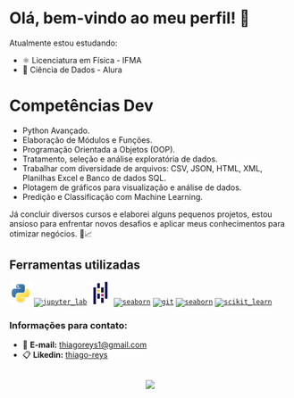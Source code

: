 # Olá, bem-vindo ao meu perfil! 🚀

Atualmente estou estudando:

- ⚛️ Licenciatura em Física - IFMA
- 🎲 Ciência de Dados - Alura

# Competências Dev

- Python Avançado.
- Elaboração de Módulos e Funções.
- Programação Orientada a Objetos (OOP).
- Tratamento, seleção e análise exploratória de dados.
- Trabalhar com diversidade de arquivos: CSV, JSON, HTML, XML, Planilhas Excel e Banco de dados SQL.
- Plotagem de gráficos para visualização e análise de dados.
- Predição e Classificação com Machine Learning.

Já concluir diversos cursos e elaborei alguns pequenos projetos, estou ansioso para enfrentar novos desafios e aplicar meus conhecimentos para otimizar negócios. 🚀📈

## Ferramentas utilizadas

<section>
 <!-- Language icons -->
 <p align="left">
 <!-- Python -->
 <a href="https://www.python.org" target="_blank" rel="noreferrer"><code><img src="https://raw.githubusercontent.com/devicons/devicon/master/icons/python/python-original.svg" alt="python" width="40" height="40"/></code></a>
 <!-- Jupyter -->
 <a href="https://jupyter.org/" target="_blank" rel="noreferrer"><code><img src="https://cdn.jsdelivr.net/gh/devicons/devicon/icons/jupyter/jupyter-original.svg" alt="jupyter_lab" width="40" height="40"/></code></a>
  <!-- Pandas -->
 <a href="https://pandas.pydata.org/" target="_blank" rel="noreferrer"><code><img src="https://raw.githubusercontent.com/devicons/devicon/2ae2a900d2f041da66e950e4d48052658d850630/icons/pandas/pandas-original.svg" alt="pandas" width="40" height="40"/></code></a>
 <!-- Numpy -->
 <a href="https://numpy.org/" target="_blank" rel="noreferrer"><code><img src="https://cdn.jsdelivr.net/gh/devicons/devicon/icons/numpy/numpy-original.svg" alt="seaborn" width="40" height="40"/></code></a>
 <!-- Git -->
 <a href="https://git-scm.com/" target="_blank" rel="noreferrer"><code><img src="https://www.vectorlogo.zone/logos/git-scm/git-scm-icon.svg" alt="git" width="40" height="40"/></code></a>
 <!-- Seaborn -->
 <a href="https://seaborn.pydata.org/" target="_blank" rel="noreferrer"><code><img src="https://seaborn.pydata.org/_images/logo-mark-lightbg.svg" alt="seaborn" width="40" height="40"/></code></a>
 <!-- Scikit Learn -->
 <a href="https://scikit-learn.org/" target="_blank" rel="noreferrer"><code><img src="https://upload.wikimedia.org/wikipedia/commons/0/05/Scikit_learn_logo_small.svg" alt="scikit_learn" width="40" height="40"/></code></a>
</section>

### Informações para contato:
- 📧 **E-mail:** thiagoreys1@gmail.com
- 📋 **Likedin:** [thiago-reys](https://www.linkedin.com/in/thiago-reys)

<br>
<div align="center">
  <!-- <a href="https://github.com/Alm3ida">
  <img height="180em" src="https://github-readme-stats.vercel.app/api?username=Alm3ida&show_icons=true&theme=aura&include_all_commits=true&count_private=true"/> -->
  <img height="180em" src="https://github-readme-stats.vercel.app/api/top-langs/?username=Alm3ida&layout=compact&langs_count=7&theme=github_dark"/>
</div>
